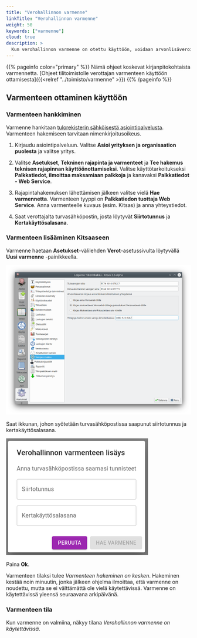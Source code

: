 ```yaml
---
title: "Verohallinnon varmenne"
linkTitle: "Verohallinnon varmenne"
weight: 50
keywords: ["varmenne"]
cloud: true
description: >
  Kun verohallinnon varmenne on otettu käyttöön, voidaan arvonlisäveroilmoitukset antaa sähköisesti suoraan ohjelmasta.
---
```


{{% pageinfo color="primary" %}}
Nämä ohjeet koskevat kirjanpitokohtaista varmennetta. [Ohjeet tilitoimistolle verottajan varmenteen käyttöön ottamisesta]({{<relref "../toimisto/varmenne" >}})
{{% /pageinfo %}}


## Varmenteen ottaminen käyttöön

### Varmenteen hankkiminen

Varmenne hankitaan [tulorekisterin sähköisestä asiointipalvelusta](https://vero.fi/tulorekisteri/). Varmenteen hakemiseen tarvitaan nimenkirjoitusoikeus.

1. Kirjaudu asiointipalveluun. Valitse **Asioi yrityksen ja organisaation puolesta** ja valitse yritys.

2. Valitse **Asetukset**, **Tekninen rajapinta ja varmenteet** ja **Tee hakemus teknisen rajapinnan käyttöönottamiseksi**. Valitse käyttötarkoitukseksi **Palkkatiedot, ilmoittaa maksamiaan palkkoja** ja kanavaksi **Palkkatiedot - Web Service**.

3. Rajapintahakemuksen lähettämisen jälkeen valitse vielä **Hae varmennetta**. Varmenteen tyyppi on **Palkkatiedon tuottaja Web Service**. Anna varmenteelle kuvaus (esim. Kitsas) ja anna yhteystiedot.

4. Saat verottajalta turvasähköpostin, josta löytyvät **Siirtotunnus** ja **Kertakäyttösalasana**.

### Varmenteen lisääminen Kitsaaseen

Varmenne haetaan **Asetukset**-välilehden **Verot**-asetussivulta löytyvällä **Uusi varmenne** -painikkeella.

![Verojen maksu](/img/fi/asetukset/veronmaksu.png)

Saat ikkunan, johon syötetään turvasähköpostissa saapunut siirtotunnus ja kertakäyttösalasana.

![](/img/fi/toimisto/lisaavarmenne.png)

Paina **Ok**.

Varmenteen tilaksi tulee *Varmenteen hakeminen on kesken*. Hakeminen kestää noin minuutin, jonka jälkeen ohjelma ilmoittaa, että varmenne on noudettu, mutta se ei välttämättä ole vielä käytettävissä. Varmenne on käytettävissä yleensä seuraavana arkipäivänä.

### Varmenteen tila

Kun varmenne on valmiina, näkyy tilana *Verohallinnon varmenne on käytettävissä*.
